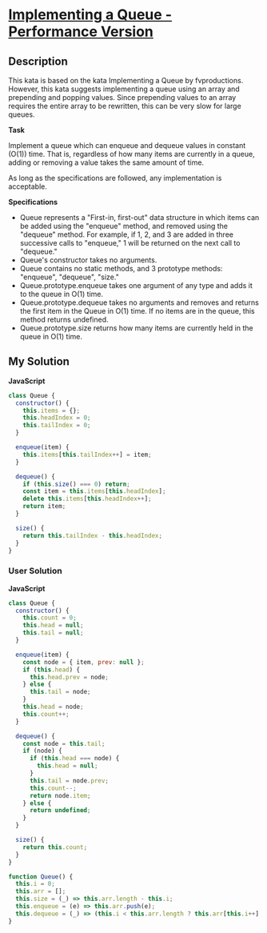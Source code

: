 # [Implementing a Queue - Performance Version](https://www.codewars.com/kata/5a8bd383fd8c0664190000b6)

## Description

This kata is based on the kata Implementing a Queue by fvproductions. However, this kata suggests implementing a queue using an array and prepending and popping values. Since prepending values to an array requires the entire array to be rewritten, this can be very slow for large queues.

**Task**

Implement a queue which can enqueue and dequeue values in constant (O(1)) time. That is, regardless of how many items are currently in a queue, adding or removing a value takes the same amount of time.

As long as the specifications are followed, any implementation is acceptable.

**Specifications**

- Queue represents a "First-in, first-out" data structure in which items can be added using the "enqueue" method, and removed using the "dequeue" method. For example, if 1, 2, and 3 are added in three successive calls to "enqueue," 1 will be returned on the next call to "dequeue."
- Queue's constructor takes no arguments.
- Queue contains no static methods, and 3 prototype methods: "enqueue", "dequeue", "size."
- Queue.prototype.enqueue takes one argument of any type and adds it to the queue in O(1) time.
- Queue.prototype.dequeue takes no arguments and removes and returns the first item in the Queue in O(1) time. If no items are in the queue, this method returns undefined.
- Queue.prototype.size returns how many items are currently held in the queue in O(1) time.

## My Solution

**JavaScript**

```js
class Queue {
  constructor() {
    this.items = {};
    this.headIndex = 0;
    this.tailIndex = 0;
  }

  enqueue(item) {
    this.items[this.tailIndex++] = item;
  }

  dequeue() {
    if (this.size() === 0) return;
    const item = this.items[this.headIndex];
    delete this.items[this.headIndex++];
    return item;
  }

  size() {
    return this.tailIndex - this.headIndex;
  }
}
```

### User Solution

**JavaScript**

```js
class Queue {
  constructor() {
    this.count = 0;
    this.head = null;
    this.tail = null;
  }

  enqueue(item) {
    const node = { item, prev: null };
    if (this.head) {
      this.head.prev = node;
    } else {
      this.tail = node;
    }
    this.head = node;
    this.count++;
  }

  dequeue() {
    const node = this.tail;
    if (node) {
      if (this.head === node) {
        this.head = null;
      }
      this.tail = node.prev;
      this.count--;
      return node.item;
    } else {
      return undefined;
    }
  }

  size() {
    return this.count;
  }
}
```

```js
function Queue() {
  this.i = 0;
  this.arr = [];
  this.size = (_) => this.arr.length - this.i;
  this.enqueue = (e) => this.arr.push(e);
  this.dequeue = (_) => (this.i < this.arr.length ? this.arr[this.i++] : undefined);
}
```

